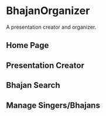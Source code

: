 # BhajanOrganizer
A presentation creator and organizer. 

## Home Page

## Presentation Creator

## Bhajan Search

## Manage Singers/Bhajans
